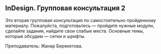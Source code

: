 ## InDesign. Групповая консультация 2

Это вторая групповая консультация по самостоятельно пройденному материалу. Пожалуйста, подготовьтесь — пройдите нужные модули, сделайте задания, найдите свои слабые места. Основные темы, которые обсудим — сетки и шрифты.

Преподаватель: Жанар Берекетова.
